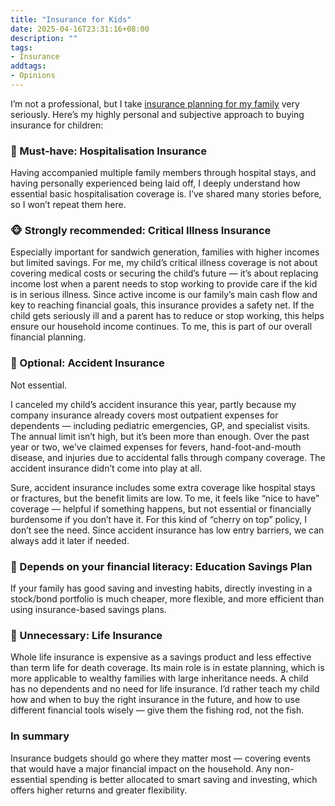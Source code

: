 ```yaml
---
title: "Insurance for Kids"
date: 2025-04-16T23:31:16+08:00
description: ""
tags:
- Insurance
addtags:
- Opinions
---
```


I’m not a professional, but I take [insurance planning for my family](/posts/family-insurance-planning/) very seriously. Here’s my highly personal and subjective approach to buying insurance for children:  

### 🐒 Must-have: Hospitalisation Insurance

Having accompanied multiple family members through hospital stays, and having personally experienced being laid off, I deeply understand how essential basic hospitalisation coverage is. I’ve shared many stories before, so I won’t repeat them here.

### 🐵 Strongly recommended: Critical Illness Insurance

Especially important for sandwich generation, families with higher incomes but limited savings. For me, my child’s critical illness coverage is not about covering medical costs or securing the child’s future — it’s about replacing income lost when a parent needs to stop working to provide care if the kid is in serious illness. Since active income is our family’s main cash flow and key to reaching financial goals, this insurance provides a safety net. If the child gets seriously ill and a parent has to reduce or stop working, this helps ensure our household income continues. To me, this is part of our overall financial planning.

### 🙉 Optional: Accident Insurance

Not essential.

I canceled my child’s accident insurance this year, partly because my company insurance already covers most outpatient expenses for dependents — including pediatric emergencies, GP, and specialist visits. The annual limit isn’t high, but it’s been more than enough. Over the past year or two, we’ve claimed expenses for fevers, hand-foot-and-mouth disease, and injuries due to accidental falls through company coverage. The accident insurance didn’t come into play at all.

Sure, accident insurance includes some extra coverage like hospital stays or fractures, but the benefit limits are low. To me, it feels like “nice to have” coverage — helpful if something happens, but not essential or financially burdensome if you don’t have it. For this kind of “cherry on top” policy, I don’t see the need. Since accident insurance has low entry barriers, we can always add it later if needed.

### 🙈 Depends on your financial literacy: Education Savings Plan

If your family has good saving and investing habits, directly investing in a stock/bond portfolio is much cheaper, more flexible, and more efficient than using insurance-based savings plans.

### 🙊 Unnecessary: Life Insurance

Whole life insurance is expensive as a savings product and less effective than term life for death coverage. Its main role is in estate planning, which is more applicable to wealthy families with large inheritance needs. A child has no dependents and no need for life insurance. I’d rather teach my child how and when to buy the right insurance in the future, and how to use different financial tools wisely — give them the fishing rod, not the fish.

### In summary

Insurance budgets should go where they matter most — covering events that would have a major financial impact on the household. Any non-essential spending is better allocated to smart saving and investing, which offers higher returns and greater flexibility.